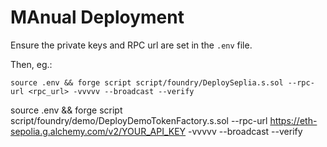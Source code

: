 # MAnual Deployment

Ensure the private keys and RPC url are set in the `.env` file.

Then, eg.:

```
source .env && forge script script/foundry/DeploySeplia.s.sol --rpc-url <rpc_url> -vvvvv --broadcast --verify

```

source .env && forge script script/foundry/demo/DeployDemoTokenFactory.s.sol --rpc-url https://eth-sepolia.g.alchemy.com/v2/YOUR_API_KEY -vvvvv --broadcast --verify
